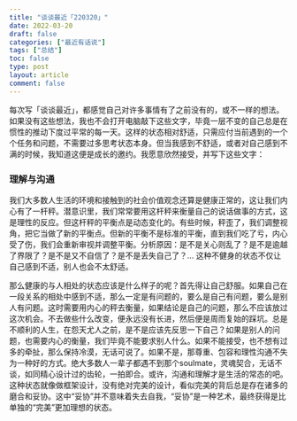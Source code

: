 ```yaml
---
title: "谈谈最近「220320」"
date: 2022-03-20
draft: false
categories: ["最近有话说"]
tags: ["总结"]
toc: false
type: post
layout: article
comment: false
---
```


每次写「谈谈最近」，都感觉自己对许多事情有了之前没有的，或不一样的想法。如果没有这些想法，我也不会打开电脑敲下这些文字，毕竟一层不变的自己总是在惯性的推动下度过平常的每一天。这样的状态相对舒适，只需应付当前遇到的一个个任务和问题，不需要过多思考状态本身。但当我感到不舒适，或者对自己感到不满的时候，我知道这便是成长的邀约。我愿意欣然接受，并写下这些文字：

### 理解与沟通

我们大多数人生活的环境和接触到的社会价值观念还算是健康正常的，这让我们内心有了一杆秤。潜意识里，我们常常要用这杆秤来衡量自己的说话做事的方式，这是理性的反应。但这杆秤的平衡点是动态变化的。有些时候，秤歪了，我们调整视角，把它当做了新的平衡点。但新的平衡不是标准的平衡，直到我们吃了亏，内心受了伤，我们会重新审视并调整平衡。分析原因：是不是关心则乱了？是不是逾越了界限了？是不是又不自信了？是不是丢失自己了？... 这种不健身的状态不仅让自己感到不适，别人也会不太舒适。

那么健康的与人相处的状态应该是什么样子的呢？首先得让自己舒服。如果自己在一段关系的相处中感到不适，那么一定是有问题的，要么是自己有问题，要么是别人有问题。这时需要用内心的秤去衡量，如果结论是自己的问题，那么不应该放过这次机会。不去做些什么改变，便永远没有长进，然后便是周而复始的踩坑。总是不顺利的人生，在怨天尤人之前，是不是应该先反思一下自己？如果是别人的问题，也需要内心的衡量，我们毕竟不能要求别人什么。如果不能接受，也不想有过多的牵扯，那么保持冷漠，无话可说了。如果不是，那尊重、包容和理性沟通不失为一种好的方式。绝大多数人一辈子都遇不到那个soulmate，灵魂契合，无话不谈，如同精心设计过的齿轮，一拍即合。或许，沟通和理解才是生活的常态的吧。这种状态就像做框架设计，没有绝对完美的设计，看似完美的背后总是存在诸多的磨合和妥协。这中“妥协”并不意味着失去自我，“妥协”是一种艺术，最终获得是比单独的“完美”更加理想的状态。
